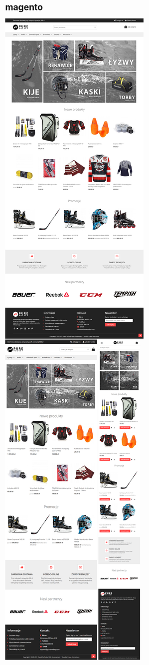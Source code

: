 # magento
![Alt text](screens/desktop.png?raw=true "Desktop")
![Alt text](screens/tablet.png?raw=true "Tablet")
![Alt text](screens/mobile.png?raw=true "Mobile")
